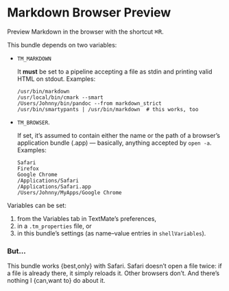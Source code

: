# Markdown Browser Preview

Preview Markdown in the browser with the shortcut <kbd>⌘R</kbd>.

This bundle depends on two variables:

  - `TM_MARKDOWN`
    
    It **must** be set to a pipeline accepting a file as stdin and printing
    valid HTML on stdout. Examples:
    
        /usr/bin/markdown
        /usr/local/bin/cmark --smart
        /Users/Johnny/bin/pandoc --from markdown_strict
        /usr/bin/smartypants | /usr/bin/markdown  # this works, too

  - `TM_BROWSER`.
    
    If set, it’s assumed to contain either the name or the path of a browser’s
    application bundle (.app) — basically, anything accepted by `open -a`.
    Examples:
    
        Safari
        Firefox
        Google Chrome
        /Applications/Safari
        /Applications/Safari.app
        /Users/Johnny/MyApps/Google Chrome

Variables can be set:

1.  from the Variables tab in TextMate’s preferences,
2.  in a `.tm_properties` file, or
3.  in this bundle’s settings (as name–value entries in `shellVariables`).

### But…

This bundle works {best,only} with Safari. Safari doesn’t open a file twice: if
a file is already there, it simply reloads it. Other browsers don’t. And there’s
nothing I {can,want to} do about it.

